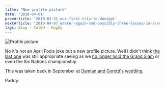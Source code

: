 ```yaml
---
title: "New profile picture"
date: "2010-04-01"
prevArticle: '2010-03-31_our-first-trip-to-donegal'
nextArticle: '2010-04-07_easter-again-and-possibly-three-losses-in-a-row'
tags: Blog - TotBH - Rugby
---
```

![Profile picture](/images/P9270033.JPG "Me at Damian's wedding")

No it's not an April Fools joke but a new profile picture. Well I didn't think [the last one](/posts/2009-09-04_back-to-letterkenny) was still appropriate seeing as we [no longer hold the Grand Slam](/posts/2010-03-21_all-we-wanted-was-a-triple-crown) or even the Six Nations championship.

This was taken back in September at [Damian and Goretti's wedding](/posts/2009-09-28_damian-and-goretti).

Paddy.